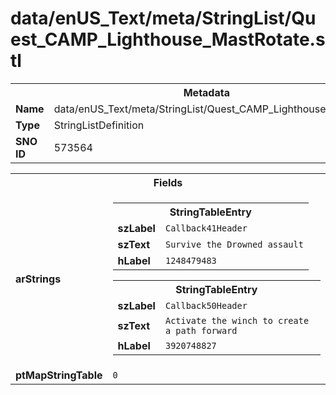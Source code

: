 <h1>data/enUS_Text/meta/StringList/Quest_CAMP_Lighthouse_MastRotate.stl</h1><table><tr><th colspan="100%">Metadata</th></tr><tr><td><b>Name</b></td><td>data/enUS_Text/meta/StringList/Quest_CAMP_Lighthouse_MastRotate.stl</td></tr><tr><td><b>Type</b></td><td>StringListDefinition</td></tr><tr><td><b>SNO ID</b></td><td>573564</td></tr></table>

<table><tr><th colspan="100%">Fields</th></tr><tr><td><b>arStrings</b></td><td><table><tr><th colspan="100%">StringTableEntry</th></tr><tr><td><b>szLabel</b></td><td><code>Callback41Header</code></td></tr><tr><td><b>szText</b></td><td><code>Survive the Drowned assault</code></td></tr><tr><td><b>hLabel</b></td><td><code>1248479483</code></td></tr></table>


<table><tr><th colspan="100%">StringTableEntry</th></tr><tr><td><b>szLabel</b></td><td><code>Callback50Header</code></td></tr><tr><td><b>szText</b></td><td><code>Activate the winch to create a path forward</code></td></tr><tr><td><b>hLabel</b></td><td><code>3920748827</code></td></tr></table>


</td></tr><tr><td><b>ptMapStringTable</b></td><td><code>0</code></td></tr></table>

